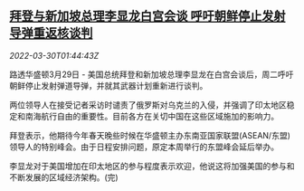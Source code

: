 <!--1648605662000-->
[拜登与新加坡总理李显龙白宫会谈 呼吁朝鲜停止发射导弹重返核谈判](https://cn.reuters.com/article/biden-singapore-lee-north-korea-0329-tue-idCNKCS2LR04H)
------

<div><i>2022-03-30T01:44:43Z</i></div><p>路透华盛顿3月29日 - 美国总统拜登和新加坡总理李显龙在白宫会谈后，周二呼吁朝鲜停止发射弹道导弹，并就其武器计划重新进行谈判。</p><p>两位领导人在接受记者采访时谴责了俄罗斯对乌克兰的入侵，并强调了印太地区稳定和南海航行自由的重要性。目前各方在关切中国在这些区域施加的影响力。</p><p>拜登表示，他期待今年春天晚些时候在华盛顿主办东南亚国家联盟(ASEAN/东盟)领导人的特别峰会。由于日程安排问题，原定本周举行的东盟峰会延后举办。</p><p>李显龙对于美国增加在印太地区的参与程度表示欢迎，他说这将加强美国的参与和不断发展的区域经济架构。(完)</p>
